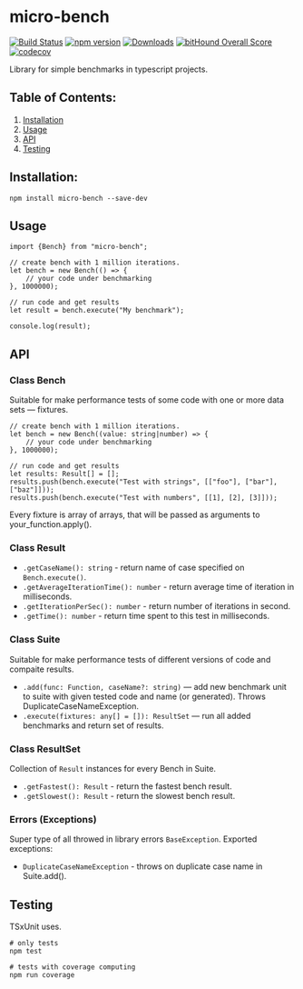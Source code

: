 # micro-bench

[![Build Status](https://travis-ci.org/FreeElephants/micro-bench.svg?branch=master)](https://travis-ci.org/FreeElephants/micro-bench)
[![npm version](https://badge.fury.io/js/micro-bench.svg)](https://github.com/FreeElephants/micro-bench/releases)
[![Downloads](https://img.shields.io/npm/dm/micro-bench.svg)](https://npmjs.org/package/micro-bench)
[![bitHound Overall Score](https://www.bithound.io/github/FreeElephants/micro-bench/badges/score.svg)](https://www.bithound.io/github/FreeElephants/micro-bench)
[![codecov](https://codecov.io/gh/FreeElephants/micro-bench/branch/master/graph/badge.svg)](https://codecov.io/gh/FreeElephants/micro-bench)

Library for simple benchmarks in typescript projects.

## Table of Contents: 
1. [Installation](#installation)
2. [Usage](#usage)
3. [API](#api)
4. [Testing](#testing)

## Installation: 

```
npm install micro-bench --save-dev
```

## Usage

```
import {Bench} from "micro-bench";

// create bench with 1 million iterations.
let bench = new Bench(() => {
    // your code under benchmarking
}, 1000000);

// run code and get results
let result = bench.execute("My benchmark");

console.log(result);
```

## API

### Class Bench

Suitable for make performance tests of some code with one or more data sets — fixtures. 

```
// create bench with 1 million iterations.
let bench = new Bench((value: string|number) => {
    // your code under benchmarking
}, 1000000);

// run code and get results
let results: Result[] = [];
results.push(bench.execute("Test with strings", [["foo"], ["bar"], ["baz"]]));
results.push(bench.execute("Test with numbers", [[1], [2], [3]]));

```

Every fixture is array of arrays, that will be passed as arguments to your_function.apply(). 
   
### Class Result
 
- `.getCaseName(): string` - return name of case specified on `Bench.execute()`. 
- `.getAverageIterationTime(): number` - return average time of iteration in milliseconds. 
- `.getIterationPerSec(): number` - return number of iterations in second. 
- `.getTime(): number` - return time spent to this test in milliseconds. 

### Class Suite

Suitable for make performance tests of different versions of code and compaite results. 
 
- `.add(func: Function, caseName?: string)` — add new benchmark unit to suite with given tested code and name (or generated). Throws DuplicateCaseNameException.  
- `.execute(fixtures: any[] = []): ResultSet` — run all added benchmarks and return set of results. 
 
### Class ResultSet

Collection of `Result` instances for every Bench in Suite. 

- `.getFastest(): Result` - return the fastest bench result.  
- `.getSlowest(): Result` - return the slowest bench result.    

### Errors (Exceptions) 

Super type of all throwed in library errors `BaseException`. 
Exported exceptions: 
- `DuplicateCaseNameException` - throws on duplicate case name in Suite.add().  

## Testing

TSxUnit uses.

```
# only tests
npm test

# tests with coverage computing
npm run coverage
``` 

